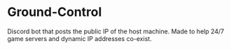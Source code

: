 # Ground-Control
Discord bot that posts the public IP of the host machine. Made to help 24/7 game servers and dynamic IP addresses co-exist. 
